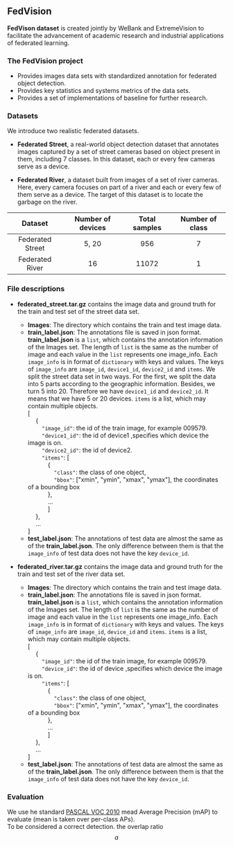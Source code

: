 ## FedVision
**FedVison dataset** is created jointly by WeBank and ExtremeVision to facilitate the advancement of academic research 
and industrial applications of federated learning.

### The FedVision project

* Provides images data sets with standardized annotation for federated object detection.
* Provides key statistics  and systems metrics of the data sets.
* Provides a set of implementations of baseline for further research.

### Datasets
We introduce two realistic federated datasets.
 
* **Federated Street**, a real-world object detection dataset that annotates images captured by a set of street cameras 
based on object present in them, including 7 classes. In this dataset, each or every few cameras serve as a device.

* **Federated River**, a dataset built from images of a set of river cameras. Here, every camera focuses on part of 
a river and each or every few of them serve as a device. The target of this dataset is to locate the garbage on the river. 

 | Dataset | Number of devices | Total samples | Number of class| 
 |:---:|:---:|:---:|:---:|
 | Federated Street | 5, 20 | 956 | 7 |
 | Federated River | 16 | 11072 | 1 |
 
### File descriptions

* **federated_street.tar.gz** contains the image data and ground truth for the train and test set of the street data set.
    * **Images**: The directory which contains the train and test image data.
    * **train_label.json**: The annotations file is saved in json format. **train_label.json** is a `list`, which 
    contains the annotation information of the Images set. The length of `list` is the same as the number of image and each value
    in the `list` represents one image_info. Each `image_info` is in format of `dictionary` with keys and values. The keys 
    of `image_info` are `image_id`, `device1_id`, `device2_id` and `items`. We split the street data set in two ways. For the first, we
    split the data into 5 parts according to the geographic information. Besides, we turn 5 into 20. Therefore we have `device1_id` and
     `device2_id`. It means that we have 5 or 20 devices. `items` is a list, which may contain multiple objects.  
    [  
     &emsp;    {  
     &emsp;&emsp;    `"image_id"`: the id of the train image, for example 009579.  
     &emsp;&emsp;    `"device1_id"`: the id of device1 ,specifies which device the image is on.   
     &emsp;&emsp;    `"device2_id"`: the id of device2.    
     &emsp;&emsp;    `"items"`: [  
     &emsp;&emsp;&emsp;       {  
     &emsp;&emsp;&emsp;&emsp;          `"class"`: the class of one object,  
     &emsp;&emsp;&emsp;&emsp;          `"bbox"`: ["xmin", "ymin", "xmax", "ymax"], the coordinates of a bounding box  
     &emsp;&emsp;&emsp;       },  
     &emsp;&emsp;&emsp;       ...  
     &emsp;&emsp;&emsp;       ]  
     &emsp;     },  
     &emsp;     ...  
    ]
    * **test_label.json**: The annotations of test data are almost the same as of the **train_label.json**. The only difference between them is that 
    the `image_info` of test data does not have the key `device_id`.  
   

* **federated_river.tar.gz** contains the image data and ground truth for the train and test set of the river data set.

    * **Images**: The directory which contains the train and test image data.
    * **train_label.json**: The annotations file is saved in json format. **train_label.json** is a `list`, which 
    contains the annotation information of the Images set. The length of `list` is the same as the number of image and each value
    in the `list` represents one image_info. Each `image_info` is in format of `dictionary` with keys and values. The keys 
    of `image_info` are `image_id`, `device_id` and `items`. `items` is a list, which may contain multiple objects.  
    [  
     &emsp;    {  
     &emsp;&emsp;    `"image_id"`: the id of the train image, for example 009579.  
     &emsp;&emsp;    `"device_id"`: the id of device ,specifies which device the image is on.   
     &emsp;&emsp;    `"items"`: [  
     &emsp;&emsp;&emsp;       {  
     &emsp;&emsp;&emsp;&emsp;          `"class"`: the class of one object,  
     &emsp;&emsp;&emsp;&emsp;          `"bbox"`: ["xmin", "ymin", "xmax", "ymax"], the coordinates of a bounding box  
     &emsp;&emsp;&emsp;       },  
     &emsp;&emsp;&emsp;       ...  
     &emsp;&emsp;&emsp;       ]  
     &emsp;     },  
     &emsp;     ...  
    ]
    * **test_label.json**: The annotations of test data are almost the same as of the **train_label.json**. The only difference between them is that 
    the `image_info` of test data does not have the key `device_id`.  
   
### Evaluation
We use he standard <u>[PASCAL VOC 2010](http://host.robots.ox.ac.uk/pascal/VOC/voc2010/devkit_doc_08-May-2010.pdf)</u> mead Average Precision (mAP) to evaluate (mean is taken over per-class APs).  
To be considered a correct detection. the overlap ratio $$a$$